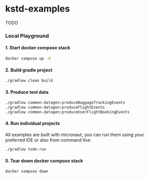 # kstd-examples

TODO

### Local Playground

#### 1. Start docker compose stack
```bash
docker compose up -d
```

#### 2. Build gradle project
```bash
./gradlew clean build
```

#### 3. Produce test data
```bash
./gradlew common-datagen:produceBaggageTrackingEvents
./gradlew common-datagen:produceFlightEvents 
./gradlew common-datagen:produceUserFlightBookingEvents 
```

#### 4. Run individual projects
All examples are built with micronaut, you can run them using your preferred IDE or also from command line:

```bash
./gradlew todo:run
```


#### 5. Tear down docker compose stack
``` bash
docker compose down
```


